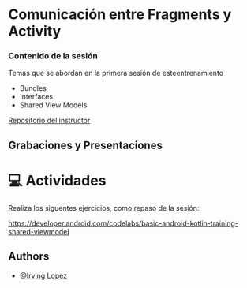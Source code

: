 
# Comunicación entre Fragments y Activity


### Contenido de la sesión

Temas que se abordan en la primera sesión de esteentrenamiento

- Bundles
- Interfaces
- Shared View Models

[Repositorio del instructor](https://github.com/irvingDevMobi/wizeline-academy-communication)

## Grabaciones y Presentaciones



# :computer:  Actividades 

Realiza los siguentes ejercicios, como repaso de la sesión:

https://developer.android.com/codelabs/basic-android-kotlin-training-shared-viewmodel


## Authors

- [@Irving Lopez](https://www.github.com/irvingDevMobi)

